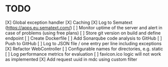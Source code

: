 # TODO

[X] Global exception handler
[X] Caching
[X] Log to Sematext (https://apps.eu.sematext.com/)
[ ] Monitor uptime of the server and alert in case of problems (using free plans)
[ ] Store git version on build and define endpoint
[ ] Create Dockerfile
[ ] Add Sonarqube code analysis to GitHub
[ ] Push to GitHub
[ ] Log to JSON file / one entry per line including exceptions
[X] Refactor WebController
[ ] Configurable names for directories, e.g. static
[ ] Log performance metrics for evaluation
[ ] favicon.ico logic will not work as implemented
[X] Add request uuid in mdc using custom filter
